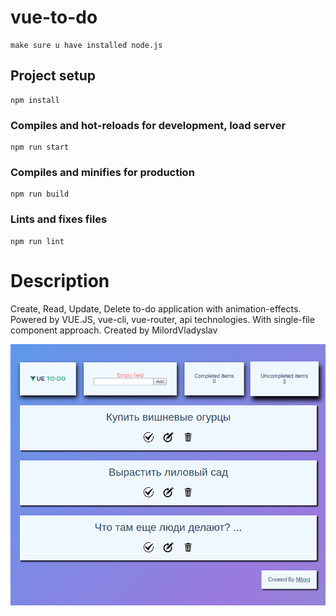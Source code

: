 # vue-to-do
```
make sure u have installed node.js
```

## Project setup
```
npm install
```

### Compiles and hot-reloads for development, load server
```
npm run start
```

### Compiles and minifies for production
```
npm run build
```

### Lints and fixes files
```
npm run lint
```
# Description

Create, Read, Update, Delete to-do application with animation-effects.
Powered by VUE.JS, vue-cli, vue-router, api technologies.
With single-file component approach.
Created by MilordVladyslav

![alt text](screenshot.png "Screenshot")​

